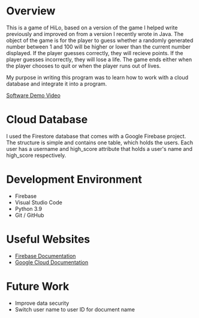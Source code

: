 # Overview

This is a game of HiLo, based on a version of the game I helped write previously and improved on from a version I recently wrote in Java. The object of the game is for the player to guess whether a randomly generated number between 1 and 100 will be higher or lower than the current number displayed. If the player guesses correctly, they will recieve points. If the player guesses incorrectly, they will lose a life. The game ends either when the player chooses to quit or when the player runs out of lives.

My purpose in writing this program was to learn how to work with a cloud database and integrate it into a program.

[Software Demo Video](https://youtu.be/uNAcrwb6ibI)

# Cloud Database

I used the Firestore database that comes with a Google Firebase project. The structure is simple and contains one table, which holds the users. Each user has a username and high_score attribute that holds a user's name and high_score respectively.

# Development Environment

* Firebase
* Visual Studio Code
* Python 3.9
* Git / GitHub

# Useful Websites

* [Firebase Documentation](https://firebase.google.com/docs/firestore)
* [Google Cloud Documentation](https://cloud.google.com/compute/docs/access/create-enable-service-accounts-for-instances)

# Future Work

* Improve data security
* Switch user name to user ID for document name